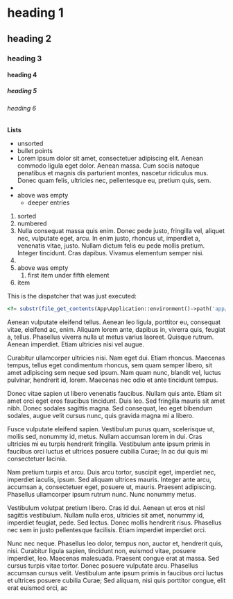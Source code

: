 # heading 1
## heading 2
### heading 3
#### heading 4
##### heading 5
###### heading 6

**Lists**

- unsorted
- bullet points
- Lorem ipsum dolor sit amet, consectetuer adipiscing elit. Aenean commodo ligula eget dolor. Aenean massa. Cum sociis
natoque penatibus et magnis dis parturient montes, nascetur ridiculus mus. Donec quam felis, ultricies nec,
pellentesque eu, pretium quis, sem.
-
- above was empty
    - deeper entries

1. sorted
2. numbered
3. Nulla consequat massa quis enim. Donec pede justo, fringilla vel, aliquet nec, vulputate eget, arcu. In enim justo,
rhoncus ut, imperdiet a, venenatis vitae, justo. Nullam dictum felis eu pede mollis pretium. Integer tincidunt. Cras
dapibus. Vivamus elementum semper nisi.
4.
5. above was empty
    1. first item under fifth element
6. item

This is the dispatcher that was just executed:

```php
<?= substr(file_get_contents(App\Application::environment()->path('app/Http/Dispatcher.php')), 7); ?>
```

Aenean vulputate eleifend tellus. Aenean leo ligula, porttitor eu, consequat vitae, eleifend ac, enim. Aliquam lorem
ante, dapibus in, viverra quis, feugiat a, tellus. Phasellus viverra nulla ut metus varius laoreet. Quisque rutrum.
Aenean imperdiet. Etiam ultricies nisi vel augue.

Curabitur ullamcorper ultricies nisi. Nam eget dui. Etiam rhoncus. Maecenas tempus, tellus eget condimentum rhoncus,
sem quam semper libero, sit amet adipiscing sem neque sed ipsum. Nam quam nunc, blandit vel, luctus pulvinar, hendrerit
id, lorem. Maecenas nec odio et ante tincidunt tempus.

Donec vitae sapien ut libero venenatis faucibus. Nullam quis ante. Etiam sit amet orci eget eros faucibus tincidunt.
Duis leo. Sed fringilla mauris sit amet nibh. Donec sodales sagittis magna. Sed consequat, leo eget bibendum sodales,
augue velit cursus nunc, quis gravida magna mi a libero.

Fusce vulputate eleifend sapien. Vestibulum purus quam, scelerisque ut, mollis sed, nonummy id, metus. Nullam accumsan
lorem in dui. Cras ultricies mi eu turpis hendrerit fringilla. Vestibulum ante ipsum primis in faucibus orci luctus et
ultrices posuere cubilia Curae; In ac dui quis mi consectetuer lacinia.

Nam pretium turpis et arcu. Duis arcu tortor, suscipit eget, imperdiet nec, imperdiet iaculis, ipsum. Sed aliquam
ultrices mauris. Integer ante arcu, accumsan a, consectetuer eget, posuere ut, mauris. Praesent adipiscing. Phasellus
ullamcorper ipsum rutrum nunc. Nunc nonummy metus.

Vestibulum volutpat pretium libero. Cras id dui. Aenean ut eros et nisl sagittis vestibulum. Nullam nulla eros,
ultricies sit amet, nonummy id, imperdiet feugiat, pede. Sed lectus. Donec mollis hendrerit risus. Phasellus nec sem in
justo pellentesque facilisis. Etiam imperdiet imperdiet orci.

Nunc nec neque. Phasellus leo dolor, tempus non, auctor et, hendrerit quis, nisi. Curabitur ligula sapien, tincidunt
non, euismod vitae, posuere imperdiet, leo. Maecenas malesuada. Praesent congue erat at massa. Sed cursus turpis vitae
tortor. Donec posuere vulputate arcu. Phasellus accumsan cursus velit. Vestibulum ante ipsum primis in faucibus orci
luctus et ultrices posuere cubilia Curae; Sed aliquam, nisi quis porttitor congue, elit erat euismod orci, ac
